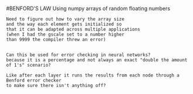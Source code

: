 
#BENFORD'S LAW 
	Using numpy arrays of random floating numbers
	
	Need to figure out how to vary the array size 
	and the way each element gets initialized so
	that it can be adapted across multiple applications
	(when I had the gscale set to a number higher 
	than 9999 the compiler threw an error)
	
	
	Can this be used for error checking in neural networks?
	because it is a percentage and not always an exact "double the amount of 1's" scenario?
	
	Like after each layer it runs the results from each node through a Benford error checker 
	to make sure there isn't anything off? 
